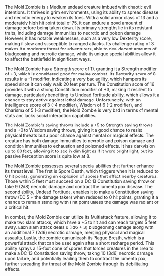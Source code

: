 The Mold Zombie is a Medium undead creature imbued with chaotic evil intentions. It thrives in grim environments, using its ability to spread disease and necrotic energy to weaken its foes. With a solid armor class of 13 and a moderately high hit point total of 75, it can endure a good amount of damage before being taken down. Its primary strengths lie in its resistant traits, including damage immunities to necrotic and poison damage. However, it has notable weaknesses, such as a very low Dexterity score, making it slow and susceptible to ranged attacks. Its challenge rating of 3 makes it a moderate threat for adventurers, able to deal decent amounts of bludgeoning and necrotic damage, while its unique special abilities allow it to affect the battlefield in significant ways.

The Mold Zombie has a Strength score of 17, granting it a Strength modifier of +3, which is considered good for melee combat. Its Dexterity score of 8 results in a -1 modifier, indicating a very bad agility, which hampers its speed since it can only walk 20 feet per turn. The Constitution score of 16 provides it with a strong Constitution modifier of +3, making it resilient to damage, particularly benefiting its Undead Fortitude ability, which allows it a chance to stay active against lethal damage. Unfortunately, with an Intelligence score of 3 (-4 modifier), Wisdom of 6 (-2 modifier), and Charisma of 5 (-3 modifier), the Mold Zombie is very bad in terms of mental stats and lacks social interaction capabilities.

The Mold Zombie's saving throws include a +5 to Strength saving throws and a +0 to Wisdom saving throws, giving it a good chance to resist physical threats but a poor chance against mental or magical effects. The creature has both damage immunities to necrotic and poison damage and condition immunities to exhaustion and poisoned effects. It has darkvision up to 60 feet, allowing it to see in dim light as if it were bright light, but its passive Perception score is quite low at 8.

The Mold Zombie possesses several special abilities that further enhance its threat level. The first is Spore Death, which triggers when it is reduced to 0 hit points, generating an explosion of spores that affect nearby creatures. Those within 5 feet must succeed on a DC 13 Constitution saving throw or take 9 (2d8) necrotic damage and contract the iumenta pox disease. The second ability, Undead Fortitude, enables it to make a Constitution saving throw (DC 5 + the damage taken) when reduced to 0 hit points, granting it a chance to remain standing with 1 hit point unless the damage was radiant or a critical hit.

In combat, the Mold Zombie can utilize its Multiattack feature, allowing it to make two slam attacks, which have a +5 to hit and can reach targets 5 feet away. Each slam attack deals 6 (1d6 + 3) bludgeoning damage along with an additional 7 (2d6) necrotic damage, merging physical and magical assaults. Lastly, the zombie can unleash its Plague Breath, which is a powerful attack that can be used again after a short recharge period. This ability sprays a 15-foot cone of spores that forces creatures in the area to make a DC 13 Constitution saving throw, taking 10 (3d6) necrotic damage upon failure, and potentially leading them to contract the iumenta pox, further spreading the threat of the Mold Zombie through its debilitating effects.